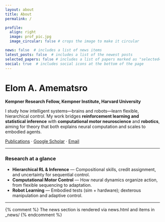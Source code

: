 ```yaml
---
layout: about
title: About
permalink: /

profile:
  align: right
  image: prof_pic.jpg
  image_circular: false # crops the image to make it circular

news: false  # includes a list of news items
latest_posts: false  # includes a list of the newest posts
selected_papers: false # includes a list of papers marked as "selected={true}"
social: true  # includes social icons at the bottom of the page
---
```

# Elom A. Amematsro
**Kempner Research Fellow, Kempner Institute, Harvard University**

I study how intelligent systems—brains and robots—learn flexible, hierarchical control. My work bridges **reinforcement learning and statistical inference** with **computational motor neuroscience** and **robotics**, aiming for theory that both explains neural computation and scales to embodied agents.

[Publications](/publications/) · <a href="https://scholar.google.com/citations?user=YOUR_ID" target="_blank">Google Scholar</a> · <a href="mailto:eamematsro@fas.harvard.edu">Email</a>

---

### Research at a glance
- **Hierarchical RL & Inference** — Compositional skills, credit assignment, and uncertainty for sequential control.  
- **Computational Motor Control** — How neural dynamics organize action, from flexible sequencing to adaptation.  
- **Robot Learning** — Embodied tests (sim + hardware); dexterous manipulation and adaptive control.

---

{% comment %} The news section is rendered via news.html and items in _news/ {% endcomment %}